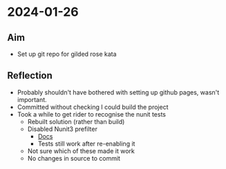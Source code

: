 # 2024-01-26

## Aim

- Set up git repo for gilded rose kata

## Reflection

- Probably shouldn't have bothered with setting up github pages, wasn't important.
- Committed without checking I could build the project
- Took a while to get rider to recognise the nunit tests
	- Rebuilt solution (rather than build)
	- Disabled Nunit3 prefilter
		- [Docs](https://www.jetbrains.com/help/rider/Reference__Options__Tools__Unit_Testing__NUnit.html#nunit-3)
		- Tests still work after re-enabling it
	- Not sure which of these made it work
	- No changes in source to commit